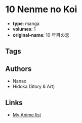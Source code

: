 # 10 Nenme no Koi

-   **type**: manga
-   **volumes**: 1
-   **original-name**: 10 年目の恋

## Tags

## Authors

-   Nanao
-   Hidoka (Story & Art)

## Links

-   [My Anime list](https://myanimelist.net/manga/8130/10_Nenme_no_Koi)
